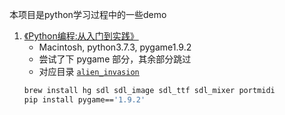 本项目是python学习过程中的一些demo

1. [《Python编程:从入门到实践》](https://book.douban.com/subject/26829016/)
    * Macintosh, python3.7.3, pygame1.9.2
    * 尝试了下 pygame 部分，其余部分跳过
    * 对应目录 [`alien_invasion`](./alien_invasion)
    ```bash
    brew install hg sdl sdl_image sdl_ttf sdl_mixer portmidi 
    pip install pygame=='1.9.2' 
    ```
    